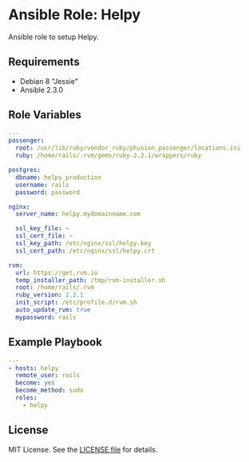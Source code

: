 # Ansible Role: Helpy
Ansible role to setup Helpy.

## Requirements
* Debian 8 "Jessie"
* Ansible 2.3.0

## Role Variables
```yaml
---
passenger:
  root: /usr/lib/ruby/vendor_ruby/phusion_passenger/locations.ini
  ruby: /home/rails/.rvm/gems/ruby-2.2.1/wrappers/ruby

postgres:
  dbname: helpy_production
  username: rails
  password: password

nginx: 
  server_name: helpy.mydomainname.com

  ssl_key_file: ~
  ssl_cert_file: ~
  ssl_key_path: /etc/nginx/ssl/helpy.key
  ssl_cert_path: /etc/nginx/ssl/helpy.crt

rvm:
  url: https://get.rvm.io
  temp_installer_path: /tmp/rvm-installer.sh
  root: /home/rails/.rvm
  ruby_version: 2.2.1
  init_script: /etc/profile.d/rvm.sh
  auto_update_rvm: true
  mypassword: rails
```

## Example Playbook
```yaml
---
- hosts: helpy
  remote_user: rails
  become: yes
  become_method: sudo
  roles:
    - helpy
```

## License
MIT License. See the [LICENSE file](LICENSE) for details.
